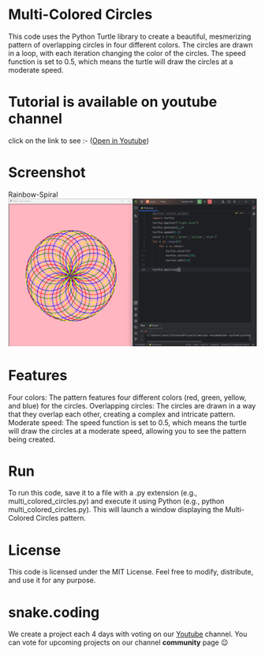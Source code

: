 # Multi-Colored Circles

This code uses the Python Turtle library to create a beautiful, mesmerizing pattern of overlapping circles in four different colors. The circles are drawn in a loop, with each iteration changing the color of the circles. The speed function is set to 0.5, which means the turtle will draw the circles at a moderate speed.

# Tutorial is available on youtube channel 
click on the link to see :- ([Open in Youtube]())

# Screenshot

Rainbow-Spiral
![screenshot](MultiColoredCircles.png)



# Features
Four colors: The pattern features four different colors (red, green, yellow, and blue) for the circles.
Overlapping circles: The circles are drawn in a way that they overlap each other, creating a complex and intricate pattern.
Moderate speed: The speed function is set to 0.5, which means the turtle will draw the circles at a moderate speed, allowing you to see the pattern being created.


# Run
To run this code, save it to a file with a .py extension (e.g., multi_colored_circles.py) and execute it using Python (e.g., python multi_colored_circles.py). This will launch a window displaying the Multi-Colored Circles pattern.

# License
This code is licensed under the MIT License. Feel free to modify, distribute, and use it for any purpose.

# snake.coding
We create a project each 4 days with voting on our <a href="https://youtube.com/@snakecoding_12" target="_blank">Youtube</a> channel.
You can vote for upcoming projects on our channel **community** page :wink:

